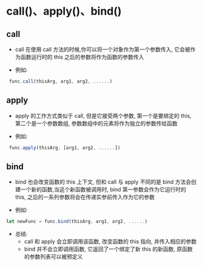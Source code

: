 # call()、apply()、bind()

## call

- call 在使用 call 方法的时候,你可以将一个对象作为第一个参数传入, 它会被作为函数运行时的 this 之后的参数将作为函数的参数传入

- 例如:

```js
 func.call(thisArg, arg1, arg2, ......)
```

## apply

- apply 的工作方式类似于 call, 但是它接受两个参数, 第一个是要绑定的 this, 第二个是一个参数数组, 参数数组中的元素将作为独立的参数传给函数

- 例如:

```js
 func.apply(thisArg, [arg1, arg2, ......])
```

## bind

- bind 也会改变函数的 this 上下文, 但和 call 与 apply 不同的是 bind 方法会创建一个新的函数,当这个新函数被调用时, bind 第一参数会作为它运行时的 this, 之后的一系列参数将会在传递实参前传入作为它的参数

- 例如:

```js
let newFunc = func.bind(thisArg, arg1, arg2, ......)
```

- 总结:
  - call 和 apply 会立即调用该函数, 改变函数的 this 指向, 并传入相应的参数
  - bind 并不会立即调用函数, 它返回了一个绑定了新 this 的新函数, 原函数的参数列表可以被预定义
